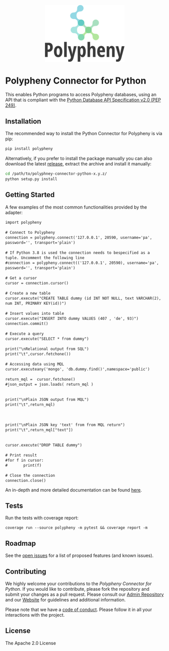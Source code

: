 <p align="center">
    <a href="https://polypheny.org/">
        <picture><source media="(prefers-color-scheme: dark)" srcset="https://raw.githubusercontent.com/polypheny/Admin/master/Logo/logo-white-text_cropped.png">
            <img width='50%' alt="Light: 'Resume application project app icon' Dark: 'Resume application project app icon'" src="https://raw.githubusercontent.com/polypheny/Admin/master/Logo/logo-transparent_cropped.png">
        </picture>
    </a>    
</p> 


# Polypheny Connector for Python

This enables Python programs to access Polypheny databases, using an API that is compliant with the [Python Database API Specification v2.0 (PEP 249)](https://www.python.org/dev/peps/pep-0249/).


## Installation

The recommended way to install the Python Connector for Polypheny is via pip:
```bash
pip install polypheny
```

Alternatively, if you prefer to install the package manually you can also download the latest [release](https://github.com/polypheny/Polypheny-Connector-Python/releases/), extract the archive and install it manually:
```bash
cd /path/to/polyphney-connector-python-x.y.z/
python setup.py install
```


## Getting Started

A few examples of the most common functionalities provided by the adapter:


```python3
import polypheny

# Connect to Polypheny
connection = polypheny.connect('127.0.0.1', 20590, username='pa', password='', transport='plain')

# If Python 3.8 is used the connection needs to bespecified as a tuple. Uncomment the following line
#connection = polypheny.connect(('127.0.0.1', 20590), username='pa', password='', transport='plain')

# Get a cursor
cursor = connection.cursor()

# Create a new table
cursor.execute("CREATE TABLE dummy (id INT NOT NULL, text VARCHAR(2), num INT, PRIMARY KEY(id))")

# Insert values into table
cursor.execute("INSERT INTO dummy VALUES (407 , 'de', 93)")
connection.commit()

# Execute a query
cursor.execute("SELECT * from dummy")

print("\nRelational output from SQL")
print("\t",cursor.fetchone())

# Accessing data using MQL
cursor.executeany('mongo', 'db.dummy.find()',namespace='public')

return_mql =  cursor.fetchone()
#json_output = json.loads( return_mql )


print("\nPlain JSON output from MQL")
print("\t",return_mql)



print("\nPlain JSON key 'text' from from MQL return")
print("\t",return_mql["text"])


cursor.execute("DROP TABLE dummy")

# Print result
#for f in cursor:
#       print(f)

# Close the connection
connection.close()
```

An in-depth and more detailed documentation can be found [here](https://docs.polypheny.com/en/latest/drivers/python/overview).


## Tests
Run the tests with coverage report:
```
coverage run --source polypheny -m pytest && coverage report -m
```


## Roadmap
See the [open issues](https://github.com/polypheny/Polypheny-DB/labels/A-python) for a list of proposed features (and known issues).


## Contributing
We highly welcome your contributions to the _Polypheny Connector for Python_. If you would like to contribute, please fork the repository and submit your changes as a pull request. Please consult our [Admin Repository](https://github.com/polypheny/Admin) and our [Website](https://polypheny.org) for guidelines and additional information.

Please note that we have a [code of conduct](https://github.com/polypheny/Admin/blob/master/CODE_OF_CONDUCT.md). Please follow it in all your interactions with the project. 


## License
The Apache 2.0 License
